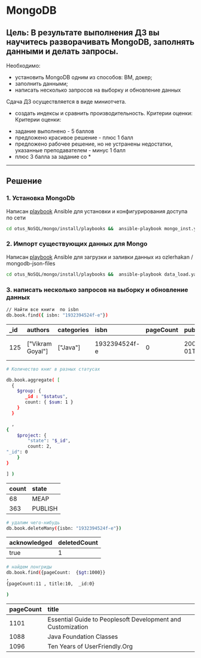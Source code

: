# MongoDB

## Цель: В результате выполнения ДЗ вы научитесь разворачивать MongoDB, заполнять данными и делать запросы.
Необходимо:
- установить MongoDB одним из способов: ВМ, докер;
- заполнить данными;
- написать несколько запросов на выборку и обновление данных

Сдача ДЗ осуществляется в виде миниотчета.

* создать индексы и сравнить производительность.
Критерии оценки: Критерии оценки:
- задание выполнено - 5 баллов
- предложено красивое решение - плюс 1 балл
- предложено рабочее решение, но не устранены недостатки, указанные преподавателем - минус 1 балл
- плюс 3 балла за задание со *

---

## Решение

### 1. Установка MongoDb
Написан  [playbook](../mongo/install/playbooks/mongo_inst.yaml) Ansible для установки и конфигурирования доступа по сети

~~~ sh
cd otus_NoSQL/mongo/install/playbooks &&  ansible-playbook mongo_inst.yaml
~~~

### 2. Импорт существующих данных для Mongo

Написан  [playbook](../mongo/install/playbooks/data_load.yaml) Ansible для загрузки и заливки данных из  ozlerhakan /
mongodb-json-files 

~~~ sh
cd otus_NoSQL/mongo/install/playbooks &&  ansible-playbook data_load.yaml
~~~

### 3.  написать несколько запросов на выборку и обновление данных

~~~ sh
// Найти все книги  по isbn 
db.book.find({ isbn: "1932394524f-e"})
~~~

| \_id | authors | categories | isbn | pageCount | publishedDate | status | thumbnailUrl | title |
| :--- | :--- | :--- | :--- | :--- | :--- | :--- | :--- | :--- |
| 125 | \["Vikram Goyal"\] | \["Java"\] | 1932394524f-e | 0 | 2005-03-01T08:00:00.000Z | PUBLISH | https://s3.amazonaws.com/AKIAJC5RLADLUMVRPFDQ.book-thumb-images/goyal6.jpg | Validating Data with Validator |

~~~ sh
# Количество книг в разных статусах

db.book.aggregate( [
  {
    $group: {
       _id : "$status",
       count: { $sum: 1 }
    }
  }

  ,
{
    $project: {
        "state": "$_id",
        count: 2,
"_id": 0
    }
}

] )
~~~

| count | state |
| :--- | :--- |
| 68 | MEAP |
| 363 | PUBLISH |

~~~ sh
# удалим чего-нибудь
db.book.deleteMany({isbn: "1932394524f-e"})
~~~
| acknowledged | deletedCount |
| :--- | :--- |
| true | 1 |


~~~ sh
# найдем лонгриды
db.book.find({pageCount:  {$gt:1000}}
,
{pageCount:11 , title:10,  _id:0}

)
~~~
| pageCount | title |
| :--- | :--- |
| 1101 | Essential Guide to Peoplesoft Development and Customization |
| 1088 | Java Foundation Classes |
| 1096 | Ten Years of UserFriendly.Org |
